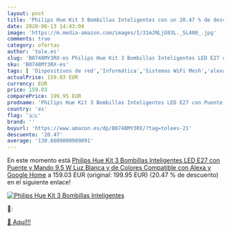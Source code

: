 ```yaml
---
layout: post
title: 'Philips Hue Kit 3 Bombillas Inteligentes con un 20.47 % de descuento'
date: 2020-06-13 14:43:04
image: 'https://m.media-amazon.com/images/I/31mJNLjG93L._SL400_.jpg'
comments: true
category: ofertas
author: 'tole.es'
slug: 'B0748MY3RX-es Philips Hue Kit 3 Bombillas Inteligentes LED E27 con...'
sku: 'B0748MY3RX-es'
tags: [ 'Dispositivos de red','Informática','Sistemas WiFi Mesh','alexa','google','home','hue','philips', ]
actualPrice: 159.03 EUR
currency: EUR
price: 159.03
comparePrice: 199.95 EUR
prodname: 'Philips Hue Kit 3 Bombillas Inteligentes LED E27 con Puente y Mando  9.5 W  Luz Blanca y de Colores  Compatible con Alexa y Google Home'
country: 'es'
flag: '🇪🇸'
brand: ''
buyurl: 'https://www.amazon.es/dp/B0748MY3RX/?tag=tolees-21'
descuento: '20.47'
average: '130.6609090909091'
---
```


En este momento está [Philips Hue Kit 3 Bombillas Inteligentes LED E27 con Puente y Mando  9.5 W  Luz Blanca y de Colores  Compatible con Alexa y Google Home](https://www.amazon.es/dp/B0748MY3RX/?tag=tolees-21) a 159.03 EUR (original: 199.95 EUR) (20.47 %  de descuento) en el siguiente enlace!

[![Philips Hue Kit 3 Bombillas Inteligentes](https://m.media-amazon.com/images/I/31mJNLjG93L._SL400_.jpg)](https://www.amazon.es/dp/B0748MY3RX/?tag=tolees-21)

🔎:


[🛒 Aquí!!!](https://www.amazon.es/dp/B0748MY3RX/?tag=tolees-21)
